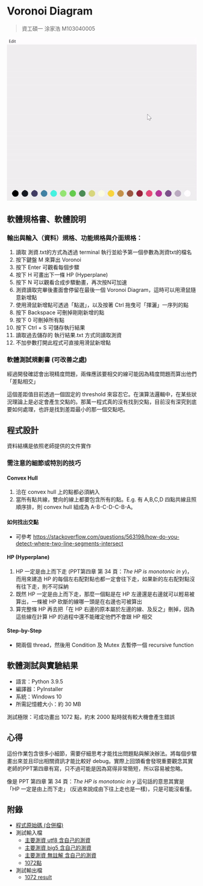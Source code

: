 # Voronoi Diagram
> 資工碩一 涂家浩 M103040005

![](demo.gif)

## 軟體規格書、軟體說明
### 輸出與輸入（資料）規格、功能規格與介面規格：
1. 讀取 測資.txt的方式為透過 terminal 執行並給予第一個參數為測資txt的檔名
2. 按下鍵盤 M 來算出 Voronoi
3. 按下 Enter 可觀看每個步驟
4. 按下 H 可畫出下一條 HP (Hyperplane)
5. 按下 N 可以觀看合成步驟動畫，再次按N可加速
6. 測資讀取完畢後畫面會停留在最後一個 Voronoi Diagram，這時可以用滑鼠隨意新增點
7. 使用滑鼠新增點可透過「點選」，以及按著 Ctrl 拖曳可「揮灑」一序列的點
8. 按下 Backspace 可刪掉剛剛新增的點
9. 按下 0 可刪掉所有點
10. 按下 Ctrl + S 可儲存執行結果
11. 讀取過去儲存的 執行結果.txt 方式同讀取測資
12. 不加參數打開此程式可直接用滑鼠新增點
### 軟體測試規劃書 (可改善之處)
經過開發確認會出現精度問題，兩條應該要相交的線可能因為精度問題而算出他們「差點相交」

這個差距值目前透過一個固定的 threshold 來容忍它。在演算法邏輯中，在某些狀況理論上是必定會產生交點的。那萬一程式真的沒有找到交點，目前沒有深究到底要如何處理，也許是找到差距最小的那一個交點吧。

## 程式設計
資料結構是依照老師提供的文件實作
### 需注意的細節或特別的技巧
#### Convex Hull
1. 洽在 convex hull 上的點都必須納入
2. 當所有點共線，雙向的線上都要包含所有的點。E.g. 有 A,B,C,D 四點共線且照順序排，則 convex hull 組成為 A-B-C-D-C-B-A。
#### 如何找出交點
- 可參考 https://stackoverflow.com/questions/563198/how-do-you-detect-where-two-line-segments-intersect 
#### HP (Hyperplane)
1. HP 一定是由上而下走 (PPT第四章 第 34 頁：_The HP is monotonic in y_)，而用來建造 HP 的每個左右配對點也都一定會往下走，如果新的左右配對點沒有往下走，則不可採納
2. 既然 HP 一定是由上而下走，那麼一個點是在 HP 左邊還是右邊就可以輕易被算出，一條被 HP 砍斷的線哪一頭是在右邊也可被算出
3. 算完整條 HP 再去把「在 HP 右邊的原本屬於左邊的線、及反之」刪掉，因為這些線在計算 HP 的過程中還不能確定他們不會跟 HP 相交
#### Step-by-Step
- 開兩個 thread，然後用 Condition 及 Mutex 去暫停一個 recursive function
## 軟體測試與實驗結果
- 語言：Python 3.9.5
- 編譯器：PyInstaller
- 系統：Windows 10
- 所需記憶體大小：約 30 MB

測試極限：可成功畫出 1072 點，約末 2000 點時就有較大機會產生錯誤

## 心得
這份作業包含很多小細節，需要仔細思考才能找出問題點與解決辦法。將每個步驟畫出來並且印出相關資訊才能比較好 debug。實際上回頭看會發現重要觀念其實老師的PPT第四章有寫，只不過可能是因為寫得非常簡短，所以容易被忽略。

像是 PPT 第四章 第 34 頁：_The HP is monotonic in y_ 這句話的意思其實是「HP 一定是由上而下走」 (反過來說成由下往上走也是一樣)，只是可能沒看懂。

## 附錄
- [程式原始碼 (合併檔)](voronoi.py)
- 測試輸入檔
    - [主要測資 utf8 含自己的測資](test_data\vd_testdata.in%20utf8.txt)
    - [主要測資 big5  含自己的測資](test_data\vd_testdata.in%20big5.txt)
    - [主要測資 無註解 含自己的測資](test_data\vd_testdata_pure.in.txt)
    - [1072點](test_data\1072.txt)
- 測試輸出檔
    - [1072 result](saved_results\1072%20result.txt)
